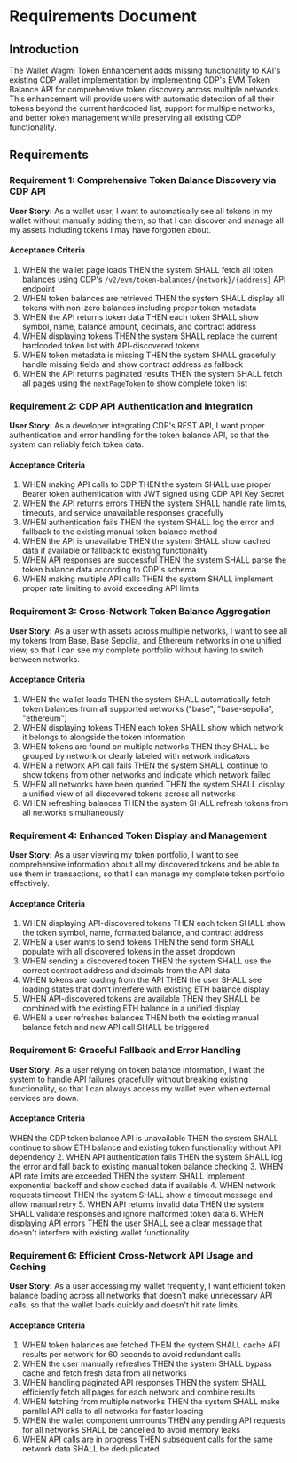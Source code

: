 # Requirements Document

## Introduction

The Wallet Wagmi Token Enhancement adds missing functionality to KAI's existing CDP wallet implementation by implementing CDP's EVM Token Balance API for comprehensive token discovery across multiple networks. This enhancement will provide users with automatic detection of all their tokens beyond the current hardcoded list, support for multiple networks, and better token management while preserving all existing CDP functionality.

## Requirements

### Requirement 1: Comprehensive Token Balance Discovery via CDP API

**User Story:** As a wallet user, I want to automatically see all tokens in my wallet without manually adding them, so that I can discover and manage all my assets including tokens I may have forgotten about.

#### Acceptance Criteria

1. WHEN the wallet page loads THEN the system SHALL fetch all token balances using CDP's `/v2/evm/token-balances/{network}/{address}` API endpoint
2. WHEN token balances are retrieved THEN the system SHALL display all tokens with non-zero balances including proper token metadata
3. WHEN the API returns token data THEN each token SHALL show symbol, name, balance amount, decimals, and contract address
4. WHEN displaying tokens THEN the system SHALL replace the current hardcoded token list with API-discovered tokens
5. WHEN token metadata is missing THEN the system SHALL gracefully handle missing fields and show contract address as fallback
6. WHEN the API returns paginated results THEN the system SHALL fetch all pages using the `nextPageToken` to show complete token list

### Requirement 2: CDP API Authentication and Integration

**User Story:** As a developer integrating CDP's REST API, I want proper authentication and error handling for the token balance API, so that the system can reliably fetch token data.

#### Acceptance Criteria

1. WHEN making API calls to CDP THEN the system SHALL use proper Bearer token authentication with JWT signed using CDP API Key Secret
2. WHEN the API returns errors THEN the system SHALL handle rate limits, timeouts, and service unavailable responses gracefully
3. WHEN authentication fails THEN the system SHALL log the error and fallback to the existing manual token balance method
4. WHEN the API is unavailable THEN the system SHALL show cached data if available or fallback to existing functionality
5. WHEN API responses are successful THEN the system SHALL parse the token balance data according to CDP's schema
6. WHEN making multiple API calls THEN the system SHALL implement proper rate limiting to avoid exceeding API limits

### Requirement 3: Cross-Network Token Balance Aggregation

**User Story:** As a user with assets across multiple networks, I want to see all my tokens from Base, Base Sepolia, and Ethereum networks in one unified view, so that I can see my complete portfolio without having to switch between networks.

#### Acceptance Criteria

1. WHEN the wallet loads THEN the system SHALL automatically fetch token balances from all supported networks ("base", "base-sepolia", "ethereum")
2. WHEN displaying tokens THEN each token SHALL show which network it belongs to alongside the token information
3. WHEN tokens are found on multiple networks THEN they SHALL be grouped by network or clearly labeled with network indicators
4. WHEN a network API call fails THEN the system SHALL continue to show tokens from other networks and indicate which network failed
5. WHEN all networks have been queried THEN the system SHALL display a unified view of all discovered tokens across all networks
6. WHEN refreshing balances THEN the system SHALL refresh tokens from all networks simultaneously

### Requirement 4: Enhanced Token Display and Management

**User Story:** As a user viewing my token portfolio, I want to see comprehensive information about all my discovered tokens and be able to use them in transactions, so that I can manage my complete token portfolio effectively.

#### Acceptance Criteria

1. WHEN displaying API-discovered tokens THEN each token SHALL show the token symbol, name, formatted balance, and contract address
2. WHEN a user wants to send tokens THEN the send form SHALL populate with all discovered tokens in the asset dropdown
3. WHEN sending a discovered token THEN the system SHALL use the correct contract address and decimals from the API data
4. WHEN tokens are loading from the API THEN the user SHALL see loading states that don't interfere with existing ETH balance display
5. WHEN API-discovered tokens are available THEN they SHALL be combined with the existing ETH balance in a unified display
6. WHEN a user refreshes balances THEN both the existing manual balance fetch and new API call SHALL be triggered

### Requirement 5: Graceful Fallback and Error Handling

**User Story:** As a user relying on token balance information, I want the system to handle API failures gracefully without breaking existing functionality, so that I can always access my wallet even when external services are down.

#### Acceptance Criteria

WHEN the CDP token balance API is unavailable THEN the system SHALL continue to show ETH balance and existing token functionality without API dependency
2. WHEN API authentication fails THEN the system SHALL log the error and fall back to existing manual token balance checking
3. WHEN API rate limits are exceeded THEN the system SHALL implement exponential backoff and show cached data if available
4. WHEN network requests timeout THEN the system SHALL show a timeout message and allow manual retry
5. WHEN API returns invalid data THEN the system SHALL validate responses and ignore malformed token data
6. WHEN displaying API errors THEN the user SHALL see a clear message that doesn't interfere with existing wallet functionality

### Requirement 6: Efficient Cross-Network API Usage and Caching

**User Story:** As a user accessing my wallet frequently, I want efficient token balance loading across all networks that doesn't make unnecessary API calls, so that the wallet loads quickly and doesn't hit rate limits.

#### Acceptance Criteria

1. WHEN token balances are fetched THEN the system SHALL cache API results per network for 60 seconds to avoid redundant calls
2. WHEN the user manually refreshes THEN the system SHALL bypass cache and fetch fresh data from all networks
3. WHEN handling paginated API responses THEN the system SHALL efficiently fetch all pages for each network and combine results
4. WHEN fetching from multiple networks THEN the system SHALL make parallel API calls to all networks for faster loading
5. WHEN the wallet component unmounts THEN any pending API requests for all networks SHALL be cancelled to avoid memory leaks
6. WHEN API calls are in progress THEN subsequent calls for the same network data SHALL be deduplicated